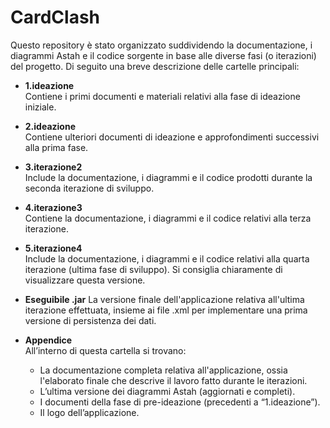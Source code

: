 # CardClash

Questo repository è stato organizzato suddividendo la documentazione, i diagrammi Astah e il codice sorgente in base alle diverse fasi (o iterazioni) del progetto. Di seguito una breve descrizione delle cartelle principali:

- **1.ideazione**  
  Contiene i primi documenti e materiali relativi alla fase di ideazione iniziale.

- **2.ideazione**  
  Contiene ulteriori documenti di ideazione e approfondimenti successivi alla prima fase.

- **3.iterazione2**  
  Include la documentazione, i diagrammi e il codice prodotti durante la seconda iterazione di sviluppo.

- **4.iterazione3**  
  Contiene la documentazione, i diagrammi e il codice relativi alla terza iterazione.

- **5.iterazione4**  
  Include la documentazione, i diagrammi e il codice relativi alla quarta iterazione (ultima fase di sviluppo). Si consiglia chiaramente di visualizzare questa versione.

- **Eseguibile .jar**
  La versione finale dell'applicazione relativa all'ultima iterazione effettuata, insieme ai file .xml per implementare una prima versione di persistenza dei dati.

- **Appendice**  
  All’interno di questa cartella si trovano:
  - La documentazione completa relativa all'applicazione, ossia l'elaborato finale che descrive il lavoro fatto durante le iterazioni.
  - L’ultima versione dei diagrammi Astah (aggiornati e completi).
  - I documenti della fase di pre-ideazione (precedenti a “1.ideazione”).
  - Il logo dell’applicazione.
